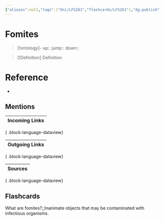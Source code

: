 ```yaml
---
{"aliases":null,"tags":["Uni/LFS261","flashcards/LFS261"],"dg-publish":true,"permalink":"/cards/fomites/","dgPassFrontmatter":true}
---
```


# Fomites

> [!ontology]-
> up:: 
> jump:: 
> down:: 

> [!Definition] Definition
> 

# Reference
- 

## Mentions
| Incoming Links |
| -------------- |

{ .block-language-dataview}

| Outgoing Links |
| -------------- |

{ .block-language-dataview}

| Sources |
| ------- |

{ .block-language-dataview}

## Flashcards 

What are fomites?;;Inanimate objects that may be contaminated with infectious organisms.
<!--SR:!2024-04-19,3,250-->